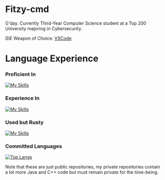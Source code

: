 # Fitzy-cmd
G'day. Currently Third-Year Computer Science student at a Top 200 University majoring in Cybersecurity.

IDE Weapon of Choice: [VSCode](https://code.visualstudio.com/)

# Language Experience
### Proficient In
[![My Skills](https://skillicons.dev/icons?i=py,github,java,arduino,sketchup)](https://skillicons.dev)

### Experience In
[![My Skills](https://skillicons.dev/icons?i=qt,md,js,html,css,figma,spring,mysql)](https://skillicons.dev)

### Used but Rusty
[![My Skills](https://skillicons.dev/icons?i=netlify,cs,cpp,react)](https://skillicons.dev)

### Committed Languages
[![Top Langs](https://github-readme-stats.vercel.app/api/top-langs/?username=Fitzy-cmd&layout=donut-vertical&theme=dark)](https://github.com/anuraghazra/github-readme-stats)

Note that these are just public repositories, my private repositories contain a lot more Java and C++ code but must remain private for the time-being.
